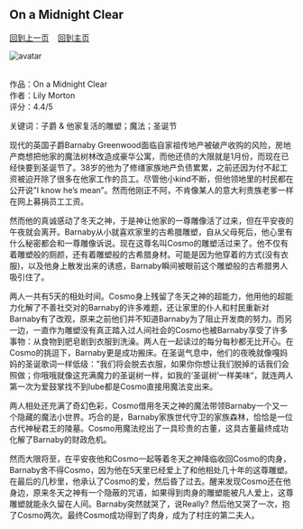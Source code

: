 ## On a Midnight Clear
[回到上一页](https://boheme130.github.io/Reviews/)  &nbsp;&nbsp;  [回到主页](https://boheme130.github.io/Fiction.git.io/)

![avatar](https://lilymortonauthor.com/wp-content/uploads/On-a-Midnight-Clear-by-Lily-Morton-Banner.jpg)
<br>
<br>

作品：On a Midnight Clear<br>
作者：Lily Morton<br>
评分：4.4/5<br>

关键词：子爵 & 他家复活的雕塑；魔法；圣诞节

现代的英国子爵Barnaby Greenwood面临自家祖传地产被破产收购的风险，房地产商想把他家的魔法树林改造成豪华公寓，而他还债的大限就是1月份，而现在已经快要到圣诞节了。38岁的他为了修缮家族地产负债累累，之前还因为付不起工资被迫开除了很多在他家工作的员工。尽管他小kind不断，但他领地里的村民都在公开说”I know he’s mean”。然而他刚正不阿，不肯像某人的意大利贵族老爹一样在网上募捐员工工资。

然而他的真诚感动了冬天之神，于是神让他家的一尊雕像活了过来，但在平安夜的午夜就会离开。Barnaby从小就喜欢家里的古希腊雕塑，自从父母死后，他心里有什么秘密都会和一尊雕像诉说。现在这尊名叫Cosmo的雕塑活过来了。他不仅有着雕塑般的厕颜，还有着雕塑般的古希腊身材。可能是因为他穿着的方式(没有衣服)，以及他身上散发出来的诱惑，Barnaby瞬间被眼前这个雕塑般的古希腊男人吸引住了。

两人一共有5天的相处时间。Cosmo身上残留了冬天之神的超能力，他用他的超能力化解了不善社交对的Barnaby的许多难题，还让家里的仆人和村民重新对Barnaby有了改观，原来之前他们并不知道Barnaby为了阻止开发商的努力。而另一边，一直作为雕塑没有真正踏入过人间社会的Cosmo也被Barnaby享受了许多事物：从食物到肥皂剧到衣服到洗澡。两人在一起读过的每分每秒都无比开心。在Cosmo的挑逗下，Barnaby更是成功搬床。在圣诞气息中，他们的夜晚就像嘎妈妈的圣诞歌词一样低级：”我们将会脱去衣服，如果你你想让我们脱掉的话我们会照做；你哦哦就像这充满魔力的圣诞树一样，如我的‘圣诞树’一样美味“，就连两人第一次为爱鼓掌找不到lube都是Cosmo直接用魔法变出来。

两人相处还充满了奇幻色彩，Cosmo借用冬天之神的魔法带领Barnaby一个又一个隐藏的魔法小世界。巧合的是，Barnaby家族世代守卫的家族森林，恰恰是一位古代神秘君王的陵墓。Cosmo用魔法挖出了一具珍贵的古董，这具古董最终成功化解了Barnaby的财政危机。

然而大限将至，在平安夜他和Cosmo一起等着冬天之神降临收回Cosmo的肉身，Barnaby舍不得Cosmo，因为他在5天里已经爱上了和他相处几十年的这尊雕塑。在最后的几秒里，他承认了Cosmo的爱，然后昏了过去。醒来发现Cosmo还在他身边，原来冬天之神有一个隐蔽的咒语，如果得到肉身的雕塑能被凡人爱上，这尊雕塑就能永久留在人间。Barnaby突然就哭了，说Really? 然后他又哭了一次，抱了Cosmo两次。最终Cosmo成功得到了肉身，成为了村庄的第二夫人。